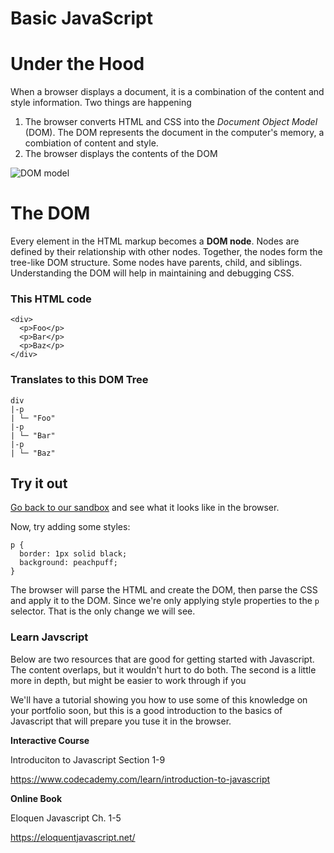 # Basic JavaScript

# Under the Hood
When a browser displays a document, it is a combination of the content and style information. Two things are happening
1. The browser converts HTML and CSS into the *Document Object Model* (DOM). The DOM represents the document in the computer's memory, a combiation of content and style.
2. The browser displays the contents of the DOM

![DOM model](https://mdn.mozillademos.org/files/11781/rendering.svg)

# The DOM
Every element in the HTML markup becomes a **DOM node**. Nodes are defined by their relationship with other nodes. Together, the nodes form the tree-like DOM structure. Some nodes have parents, child, and siblings. Understanding the DOM will help in maintaining and debugging CSS.

### This HTML code
```
<div>
  <p>Foo</p>
  <p>Bar</p>
  <p>Baz</p>
</div>

```

### Translates to this DOM Tree
```
div
|-p
| └─ "Foo"
|-p
| └─ "Bar"
|-p
| └─ "Baz"
```

## Try it out
[Go back to our sandbox](https://codepen.io/Melizzap/pen/XGWgMy?editors=1100) and see what it looks like in the browser.

Now, try adding some styles:
```
p {
  border: 1px solid black;
  background: peachpuff;
}
```

The browser will parse the HTML and create the DOM, then parse the CSS and apply it to the DOM. Since we're only applying style properties to the `p` selector. That is the only change we will see.



### Learn Javscript

Below are two resources that are good for getting started with Javascript. The content overlaps, but it wouldn't hurt to do both. The second is a little more in depth, but might be easier to work through if you 

We'll have a tutorial showing you how to use some of this knowledge on your portfolio soon, but this is a good introduction to the basics of Javascript that will prepare you tuse it in the browser.

**Interactive Course**

Introduciton to Javascript Section 1-9

<https://www.codecademy.com/learn/introduction-to-javascript>

**Online Book**

Eloquen Javascript Ch. 1-5

<https://eloquentjavascript.net/>